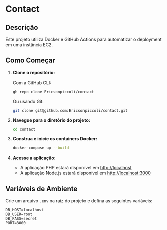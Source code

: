# Contact

## Descrição

Este projeto utiliza Docker e GitHub Actions para automatizar o deployment em uma instância EC2.

## Como Começar

1. **Clone o repositório:**

    Com a GitHub CLI:
    ```bash
    gh repo clone Ericsonpiccoli/contact
    ```

    Ou usando Git:
    ```bash
    git clone git@github.com:Ericsonpiccoli/contact.git
    ```

2. **Navegue para o diretório do projeto:**

    ```bash
    cd contact
    ```

3. **Construa e inicie os containers Docker:**

    ```bash
    docker-compose up --build
    ```

4. **Acesse a aplicação:**

    - A aplicação PHP estará disponível em [http://localhost](http://localhost)
    - A aplicação Node.js estará disponível em [http://localhost:3000](http://localhost:3000)

## Variáveis de Ambiente

Crie um arquivo `.env` na raiz do projeto e defina as seguintes variáveis:

```env
DB_HOST=localhost
DB_USER=root
DB_PASS=secret
PORT=3000
